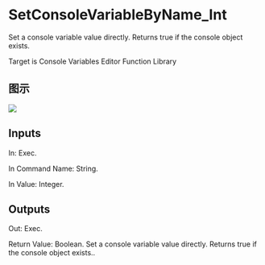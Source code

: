 # SetConsoleVariableByName_Int

Set a console variable value directly. Returns true if the console object exists.

Target is Console Variables Editor Function Library

## 图示

![]($-20221218-18300883.png)

## Inputs

In: Exec.

In Command Name: String.

In Value: Integer.  

## Outputs

Out: Exec.

Return Value: Boolean. Set a console variable value directly. Returns true if the console object exists..

